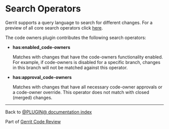 # Search Operators

Gerrit supports a query language to search for different changes. For a preview
of all core search operators click
[here](https://gerrit-review.googlesource.com/Documentation/user-search.html).

The code owners plugin contributes the following search operators:

 * **has:enabled_code-owners**

   Matches with changes that have the code-owners functionality enabled. For
   example, if code-owners is disabled for a specific branch, changes in this
   branch will not be matched against this operator.

 * **has:approval_code-owners**

   Matches with changes that have all necessary code-owner approvals or a
   code-owner override. This operator does not match with closed (merged)
   changes.

---

Back to [@PLUGIN@ documentation index](index.html)

Part of [Gerrit Code Review](../../../Documentation/index.html)
